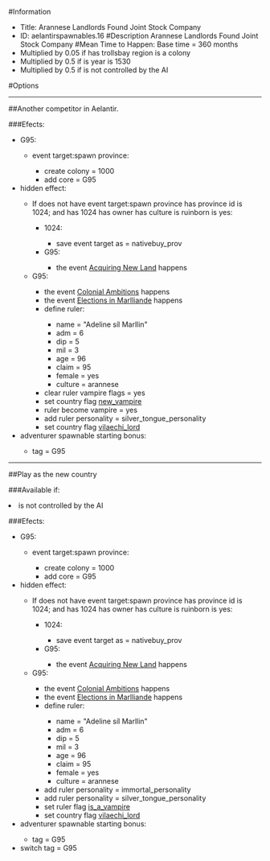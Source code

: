 #Information
 - Title: Arannese Landlords Found Joint Stock Company
 - ID: aelantirspawnables.16
#Description
Arannese Landlords Found Joint Stock Company
#Mean Time to Happen:
Base time = 360 months
 - Multiplied by 0.05 if has trollsbay region is a colony
 - Multiplied by 0.5 if is year is 1530
 - Multiplied by 0.5 if is not controlled by the AI

#Options

___
##Another competitor in Aelantir.

###Efects:<ul><li>G95:</li><ul><li>event target:spawn province:</li><ul><li>create colony = 1000</li><li>add core = G95</li></ul></ul><li>hidden effect:</li><ul><li>If does not have event target:spawn province has province id is 1024; and  has 1024 has owner has culture is ruinborn is yes:</li><ul><li>1024:</li><ul><li>save event target as = nativebuy_prov</li></ul><li>G95:</li><ul><li>the event [Acquiring New Land](../events/acquiring_new_land.md) happens</li></ul></ul><li>G95:</li><ul><li>the event [Colonial Ambitions](../events/colonial_ambitions.md) happens</li><li>the event [Elections in Marlliande](../events/elections_in_marlliande.md) happens</li><li>define ruler:</li><ul><li>name = "Adeline síl Marllin"</li><li>adm = 6</li><li>dip = 5</li><li>mil = 3</li><li>age = 96</li><li>claim = 95</li><li>female = yes</li><li>culture = arannese</li></ul><li>clear ruler vampire flags = yes</li><li>set country flag [new_vampire](../flags/new_vampire.md)</li><li>ruler become vampire = yes</li><li>add ruler personality = silver_tongue_personality</li><li>set country flag [vilaechi_lord](../flags/vilaechi_lord.md)</li></ul></ul><li>adventurer spawnable starting bonus:</li><ul><li>tag = G95</li></ul></ul>

___
##Play as the new country

###Available if:
<li>is not controlled by the AI</li>

###Efects:<ul><li>G95:</li><ul><li>event target:spawn province:</li><ul><li>create colony = 1000</li><li>add core = G95</li></ul></ul><li>hidden effect:</li><ul><li>If does not have event target:spawn province has province id is 1024; and  has 1024 has owner has culture is ruinborn is yes:</li><ul><li>1024:</li><ul><li>save event target as = nativebuy_prov</li></ul><li>G95:</li><ul><li>the event [Acquiring New Land](../events/acquiring_new_land.md) happens</li></ul></ul><li>G95:</li><ul><li>the event [Colonial Ambitions](../events/colonial_ambitions.md) happens</li><li>the event [Elections in Marlliande](../events/elections_in_marlliande.md) happens</li><li>define ruler:</li><ul><li>name = "Adeline síl Marllin"</li><li>adm = 6</li><li>dip = 5</li><li>mil = 3</li><li>age = 96</li><li>claim = 95</li><li>female = yes</li><li>culture = arannese</li></ul><li>add ruler personality = immortal_personality</li><li>add ruler personality = silver_tongue_personality</li><li>set ruler flag [is_a_vampire](../flags/is_a_vampire.md)</li><li>set country flag [vilaechi_lord](../flags/vilaechi_lord.md)</li></ul></ul><li>adventurer spawnable starting bonus:</li><ul><li>tag = G95</li></ul><li>switch tag = G95</li></ul>
